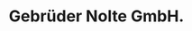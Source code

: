 ---
title: "Gebrüder Nolte GmbH."
url: /hagen/gebrueder-nolte-gmbh-konrad-adenauer-ring/
shop: Autohaus
---